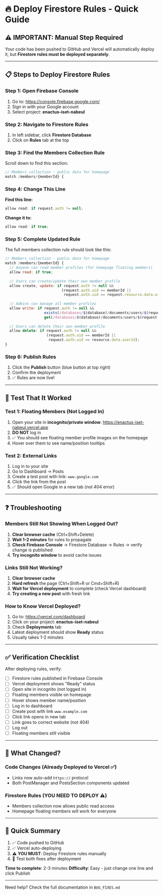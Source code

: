# 🔥 Deploy Firestore Rules - Quick Guide

## ⚠️ IMPORTANT: Manual Step Required

Your code has been pushed to GitHub and Vercel will automatically deploy it, but **Firestore rules must be deployed separately**.

---

## 📋 Steps to Deploy Firestore Rules

### Step 1: Open Firebase Console
1. Go to: https://console.firebase.google.com/
2. Sign in with your Google account
3. Select project: **enactus-iset-nabeul**

### Step 2: Navigate to Firestore Rules
1. In left sidebar, click **Firestore Database**
2. Click on **Rules** tab at the top

### Step 3: Find the Members Collection Rule
Scroll down to find this section:
```javascript
// Members collection - public data for homepage
match /members/{memberId} {
```

### Step 4: Change This Line
**Find this line:**
```javascript
allow read: if request.auth != null;
```

**Change it to:**
```javascript
allow read: if true;
```

### Step 5: Complete Updated Rule
The full members collection rule should look like this:
```javascript
// Members collection - public data for homepage
match /members/{memberId} {
  // Anyone can read member profiles (for homepage floating members)
  allow read: if true;
  
  // Users can create/update their own member profile
  allow create, update: if request.auth != null && 
                          (request.auth.uid == memberId || 
                           request.auth.uid == request.resource.data.userId);
  
  // Admins can manage all member profiles
  allow write: if request.auth != null && 
                  exists(/databases/$(database)/documents/users/$(request.auth.uid)) &&
                  get(/databases/$(database)/documents/users/$(request.auth.uid)).data.role == 'admin';
  
  // Users can delete their own member profile
  allow delete: if request.auth != null && 
                   (request.auth.uid == memberId || 
                    request.auth.uid == resource.data.userId);
}
```

### Step 6: Publish Rules
1. Click the **Publish** button (blue button at top right)
2. Confirm the deployment
3. ✅ Rules are now live!

---

## 🧪 Test That It Worked

### Test 1: Floating Members (Not Logged In)
1. Open your site in **incognito/private window**: https://enactus-iset-nabeul.vercel.app
2. **DO NOT** log in
3. ✅ You should see floating member profile images on the homepage
4. Hover over them to see name/position tooltips

### Test 2: External Links
1. Log in to your site
2. Go to Dashboard → Posts
3. Create a test post with link: `www.google.com`
4. Click the link from the post
5. ✅ Should open Google in a new tab (not 404 error)

---

## ❓ Troubleshooting

### Members Still Not Showing When Logged Out?
1. **Clear browser cache** (Ctrl+Shift+Delete)
2. **Wait 1-2 minutes** for rules to propagate
3. **Check Firebase Console** → Firestore Database → Rules → verify change is published
4. **Try incognito window** to avoid cache issues

### Links Still Not Working?
1. **Clear browser cache**
2. **Hard refresh** the page (Ctrl+Shift+R or Cmd+Shift+R)
3. **Wait for Vercel deployment** to complete (check Vercel dashboard)
4. **Try creating a new post** with fresh link

### How to Know Vercel Deployed?
1. Go to: https://vercel.com/dashboard
2. Click on your project: **enactus-iset-nabeul**
3. Check **Deployments** tab
4. Latest deployment should show **Ready** status
5. Usually takes 1-2 minutes

---

## ✅ Verification Checklist

After deploying rules, verify:

- [ ] Firestore rules published in Firebase Console
- [ ] Vercel deployment shows "Ready" status
- [ ] Open site in incognito (not logged in)
- [ ] Floating members visible on homepage
- [ ] Hover shows member name/position
- [ ] Log in to dashboard
- [ ] Create post with link `www.example.com`
- [ ] Click link opens in new tab
- [ ] Link goes to correct website (not 404)
- [ ] Log out
- [ ] Floating members still visible

---

## 🎯 What Changed?

### Code Changes (Already Deployed to Vercel ✅)
- Links now auto-add `https://` protocol
- Both PostManager and PostsSection components updated

### Firestore Rules (YOU NEED TO DEPLOY ⚠️)
- Members collection now allows public read access
- Homepage floating members will work for everyone

---

## 🚀 Quick Summary

1. ✅ Code pushed to GitHub
2. ✅ Vercel auto-deploying
3. ⚠️ **YOU MUST**: Deploy Firestore rules manually
4. 🧪 Test both fixes after deployment

**Time to complete**: 2-3 minutes
**Difficulty**: Easy - just change one line and click Publish

---

Need help? Check the full documentation in `BUG_FIXES.md`
